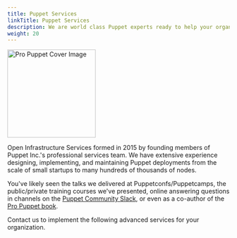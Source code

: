 ```yaml
---
title: Puppet Services
linkTitle: Puppet Services
description: We are world class Puppet experts ready to help your organization with Puppet modernization and migration.
weight: 20
---
```


<img src="/propuppet.jpg" width="200" alt="Pro Puppet Cover Image" id="book-right"/>

Open Infrastructure Services formed in 2015 by founding members of Puppet
Inc.'s professional services team.  We have extensive experience designing,
implementing, and maintaining Puppet deployments from the scale of small startups
to many hundreds of thousands of nodes.

You've likely seen the talks we delivered at Puppetconfs/Puppetcamps, the
public/private training courses we've presented, online answering questions in
channels on the <a href="https://puppetcommunity.slack.com/">Puppet Community
Slack</a>, or even as a co-author of the <a
href="https://www.amazon.com/Puppet-Experts-Voice-Open-Source/dp/1430230576/">Pro
Puppet book</a>.

Contact us to implement the following advanced services for your organization.
